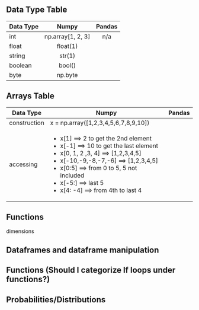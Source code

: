 ## Data Type Table 
| Data Type     | Numpy            | Pandas |
| ------------- |:----------------:|:------:|
| int           |np.array[1, 2, 3] |n/a     |
| float         |float(1)          |     |
| string        |str(1)            |        |
| boolean       |bool()            |        |
| byte          |np.byte           |        |

## Arrays Table 
| Data Type     | Numpy                               |Pandas |
| ------------- |----------------                     |:------:|
| construction  |x = np.array([1,2,3,4,5,6,7,8,9,10]) |        |
| accessing     |<ul><li> x[1] ==> 2  to get the 2nd element <br/> <li/>x[-1] ==> 10  to get the last element <br/> <li/> x[0, 1, 2 ,3, 4] ==> [1,2,3,4,5] <br/><li/> x[-10,-9,-8,-7,-6] ==> [1,2,3,4,5] <br/><li/> x[0:5] ==> from 0 to 5, 5 not included <br/><li/> x[-5:] ==> last 5  <br/><li/> x[4: -4] ==> from 4th to last 4|


## Functions    
  dimensions

## Dataframes and dataframe manipulation
## Functions (Should I categorize If loops under functions?)
## Probabilities/Distributions
